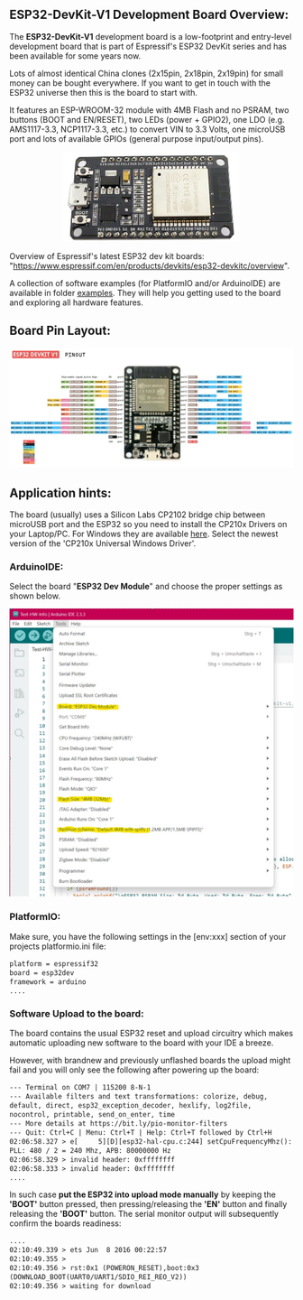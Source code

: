 ## ESP32-DevKit-V1 Development Board Overview:

The **ESP32-DevKit-V1** development board is a low-footprint and entry-level development board that is part of Espressif's ESP32 DevKit series and has been available for some years now.  

Lots of almost identical China clones (2x15pin, 2x18pin, 2x19pin) for small money can be bought everywhere. If you want to get in touch with the ESP32 universe then this is the board to start with.

It features an ESP-WROOM-32 module with 4MB Flash and no PSRAM, two buttons (BOOT and EN/RESET), two LEDs (power + GPIO2), one LDO (e.g. AMS1117-3.3, NCP1117-3.3, etc.) to convert VIN to 3.3 Volts, one microUSB port and lots of available GPIOs (general purpose input/output pins).

<p align="center"><img src="https://github.com/yellobyte/ESP32-DevBoards-Getting-Started/raw/main/boards/ESP32-DevKit-V1/doc/ESP32-Devkit-V1.jpg" height="160"/></p>  

Overview of Espressif's latest ESP32 dev kit boards: "https://www.espressif.com/en/products/devkits/esp32-devkitc/overview".

A collection of software examples (for PlatformIO and/or ArduinoIDE) are available in folder [examples](https://github.com/yellobyte/ESP32-DevBoards-Getting-Started/tree/main/boards/ESP32-DevKit-V1/examples). They will help you getting used to the board and exploring all hardware features.

## Board Pin Layout:

![](https://github.com/yellobyte/ESP32-DevBoards-Getting-Started/raw/main/boards/ESP32-DevKit-V1/doc/ESP32-DevKit-V1-Pinout.jpg)

## Application hints:

The board (usually) uses a Silicon Labs CP2102 bridge chip between microUSB port and the ESP32 so you need to install the CP210x Drivers on your Laptop/PC. For Windows they are available [here](https://www.silabs.com/developer-tools/usb-to-uart-bridge-vcp-drivers?tab=downloads). Select the newest version of the 'CP210x Universal Windows Driver'. 

### ArduinoIDE:

Select the board "**ESP32 Dev Module**" and choose the proper settings as shown below.

![](https://github.com/yellobyte/ESP32-DevBoards-Getting-Started/raw/main/boards/ESP32-DevKit-V1/doc/ESP32-DevKit-V1-ArduinoIDE-Settings.jpg)

### PlatformIO:

Make sure, you have the following settings in the [env:xxx] section of your projects platformio.ini file:

```
platform = espressif32
board = esp32dev
framework = arduino
....
```
### Software Upload to the board:

The board contains the usual ESP32 reset and upload circuitry which makes automatic uploading new software to the board with your IDE a breeze. 

However, with brandnew and previously unflashed boards the upload might fail and you will only see the following after powering up the board:

```
--- Terminal on COM7 | 115200 8-N-1
--- Available filters and text transformations: colorize, debug, default, direct, esp32_exception_decoder, hexlify, log2file, nocontrol, printable, send_on_enter, time
--- More details at https://bit.ly/pio-monitor-filters
--- Quit: Ctrl+C | Menu: Ctrl+T | Help: Ctrl+T followed by Ctrl+H
02:06:58.327 > e[     5][D][esp32-hal-cpu.c:244] setCpuFrequencyMhz(): PLL: 480 / 2 = 240 Mhz, APB: 80000000 Hz
02:06:58.329 > invalid header: 0xffffffff
02:06:58.333 > invalid header: 0xffffffff
....
```
In such case **put the ESP32 into upload mode manually** by keeping the **'BOOT'** button pressed, then pressing/releasing the **'EN'** button and finally releasing the **'BOOT'** button. The serial monitor output will subsequently confirm the boards readiness:  
```
....
02:10:49.339 > ets Jun  8 2016 00:22:57
02:10:49.355 >
02:10:49.356 > rst:0x1 (POWERON_RESET),boot:0x3 (DOWNLOAD_BOOT(UART0/UART1/SDIO_REI_REO_V2))
02:10:49.356 > waiting for download
```
